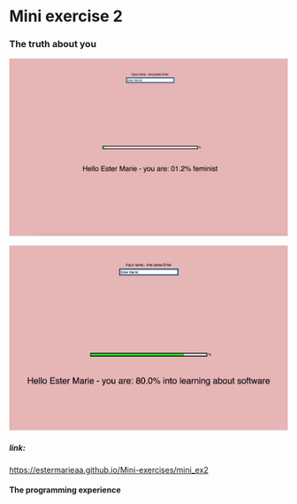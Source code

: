# Mini exercise 2

### The truth about you 

![alt text](you.png "If you Enter your name and press Enter, a statement about you will show, and a percentage for how much you forfill it shows in the loadingbar.")

![alt text](you2.png "If you Enter your name and press Enter, a statement about you will show, and a percentage for how much you forfill it shows in the loadingbar.")

##### link:
https://estermarieaa.github.io/Mini-exercises/mini_ex2

#### The programming experience
 

